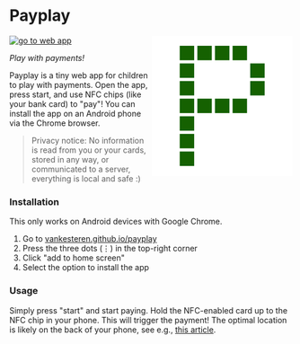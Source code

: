 

# Payplay

<img src="img/icon.svg" width="250px" align="right"></img>
[![go to web app](https://img.shields.io/badge/go%20to-web%20app-blue?logo=google%20chrome&logoColor=white)](https://vankesteren.github.io/payplay)

_Play with payments!_

Payplay is a tiny web app for children to play with payments. Open the app, press start, and use NFC chips (like your bank card) to "pay"! You can install the app on an Android phone via the Chrome browser. 

> Privacy notice: No information is read from you or your cards, stored in any way, or communicated to a server, everything is local and safe :)

### Installation
This only works on Android devices with Google Chrome.

1. Go to [vankesteren.github.io/payplay](https://vankesteren.github.io/payplay)
2. Press the three dots (⋮) in the top-right corner
3. Click "add to home screen"
4. Select the option to install the app

### Usage

Simply press "start" and start paying. Hold the NFC-enabled card up to the NFC chip in your phone. This will trigger the payment! The optimal location is likely on the back of your phone, see e.g., [this article](https://support.bagtag.com/hc/en-us/articles/4417056455185-Where-to-the-find-NFC-location-per-phone-brand).
